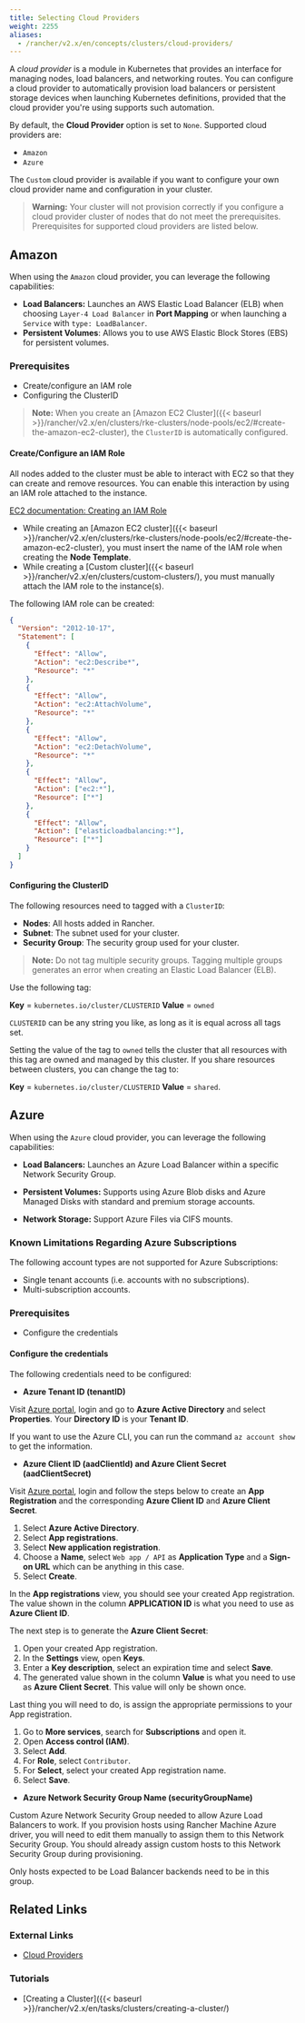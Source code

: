 ```yaml
---
title: Selecting Cloud Providers
weight: 2255
aliases:
  - /rancher/v2.x/en/concepts/clusters/cloud-providers/
---
```

A _cloud provider_ is a module in Kubernetes that provides an interface for managing nodes, load balancers, and networking routes. You can configure a cloud provider to automatically provision load balancers or persistent storage devices when launching Kubernetes definitions, provided that the cloud provider you're using supports such automation.

By default, the **Cloud Provider** option is set to `None`. Supported cloud providers are:

* `Amazon`
* `Azure`

The `Custom` cloud provider is available if you want to configure your own cloud provider name and configuration in your cluster.

> **Warning:** Your cluster will not provision correctly if you configure a cloud provider cluster of nodes that do not meet the prerequisites. Prerequisites for supported cloud providers are listed below.

## Amazon

When using the `Amazon` cloud provider, you can leverage the following capabilities:

- **Load Balancers:** Launches an AWS Elastic Load Balancer (ELB) when choosing `Layer-4 Load Balancer` in **Port Mapping** or when launching a `Service` with `type: LoadBalancer`.
- **Persistent Volumes**: Allows you to use AWS Elastic Block Stores (EBS) for persistent volumes.

### Prerequisites

- Create/configure an IAM role
- Configuring the ClusterID

> **Note:** When you create an [Amazon EC2 Cluster]({{< baseurl >}}/rancher/v2.x/en/clusters/rke-clusters/node-pools/ec2/#create-the-amazon-ec2-cluster), the `ClusterID` is automatically configured.

#### Create/Configure an IAM Role

All nodes added to the cluster must be able to interact with EC2 so that they can create and remove resources. You can enable this interaction by using an IAM role attached to the instance.

[EC2 documentation: Creating an IAM Role](https://docs.aws.amazon.com/AWSEC2/latest/UserGuide/iam-roles-for-amazon-ec2.html#create-iam-role)

- While creating an [Amazon EC2 cluster]({{< baseurl >}}/rancher/v2.x/en/clusters/rke-clusters/node-pools/ec2/#create-the-amazon-ec2-cluster), you must insert the name of the IAM role when creating the **Node Template**.
- While creating a [Custom cluster]({{< baseurl >}}/rancher/v2.x/en/clusters/custom-clusters/), you must  manually attach the IAM role to the instance(s).

The following IAM role can be created:

```json
{
  "Version": "2012-10-17",
  "Statement": [
    {
      "Effect": "Allow",
      "Action": "ec2:Describe*",
      "Resource": "*"
    },
    {
      "Effect": "Allow",
      "Action": "ec2:AttachVolume",
      "Resource": "*"
    },
    {
      "Effect": "Allow",
      "Action": "ec2:DetachVolume",
      "Resource": "*"
    },
    {
      "Effect": "Allow",
      "Action": ["ec2:*"],
      "Resource": ["*"]
    },
    {
      "Effect": "Allow",
      "Action": ["elasticloadbalancing:*"],
      "Resource": ["*"]
    }
  ]
}
```

#### Configuring the ClusterID

The following resources need to tagged with a `ClusterID`:

- **Nodes**: All hosts added in Rancher.
- **Subnet**: The subnet used for your cluster.
- **Security Group**: The security group used for your cluster.

>**Note:** Do not tag multiple security groups. Tagging multiple groups generates an error when creating an Elastic Load Balancer (ELB).

Use the following tag:

**Key** = `kubernetes.io/cluster/CLUSTERID` **Value** = `owned`

`CLUSTERID` can be any string you like, as long as it is equal across all tags set.

Setting the value of the tag to `owned` tells the cluster that all resources with this tag are owned and managed by this cluster. If you share resources between clusters, you can change the tag to:

**Key** = `kubernetes.io/cluster/CLUSTERID` **Value** = `shared`.

## Azure

When using the `Azure` cloud provider, you can leverage the following capabilities:

- **Load Balancers:** Launches an Azure Load Balancer within a specific Network Security Group.

- **Persistent Volumes:** Supports using Azure Blob disks and Azure Managed Disks with standard and premium storage accounts.

- **Network Storage:** Support Azure Files via CIFS mounts.

### Known Limitations Regarding Azure Subscriptions

The following account types are not supported for Azure Subscriptions:

- Single tenant accounts (i.e. accounts with no subscriptions).
- Multi-subscription accounts.

### Prerequisites

* Configure the credentials

#### Configure the credentials

The following credentials need to be configured:

* **Azure Tenant ID (tenantID)**

Visit [Azure portal](https://portal.azure.com), login and go to **Azure Active Directory** and select **Properties**. Your **Directory ID** is your **Tenant ID**.

If you want to use the Azure CLI, you can run the command `az account show` to get the information.

* **Azure Client ID (aadClientId) and Azure Client Secret (aadClientSecret)**

Visit [Azure portal](https://portal.azure.com), login and follow the steps below to create an **App Registration** and the corresponding **Azure Client ID** and **Azure Client Secret**.

1. Select **Azure Active Directory**.
1. Select **App registrations**.
1. Select **New application registration**.
1. Choose a **Name**, select `Web app / API` as **Application Type** and a **Sign-on URL** which can be anything in this case.
1. Select **Create**.

In the **App registrations** view, you should see your created App registration. The value shown in the column **APPLICATION ID** is what you need to use as **Azure Client ID**.

The next step is to generate the **Azure Client Secret**:

1. Open your created App registration.
1. In the **Settings** view, open **Keys**.
1. Enter a **Key description**, select an expiration time and select **Save**.
1. The generated value shown in the column **Value** is what you need to use as **Azure Client Secret**. This value will only be shown once.

Last thing you will need to do, is assign the appropriate permissions to your App registration.

1. Go to **More services**, search for **Subscriptions** and open it.
1. Open **Access control (IAM)**.
1. Select **Add**.
1. For **Role**, select `Contributor`.
1. For **Select**, select your created App registration name.
1. Select **Save**.


* **Azure Network Security Group Name (securityGroupName)**

Custom Azure Network Security Group needed to allow Azure Load Balancers to work. If you provision hosts using Rancher Machine Azure driver, you will need to edit them manually to assign them to this Network Security Group. You should already assign custom hosts to this Network Security Group during provisioning.

Only hosts expected to be Load Balancer backends need to be in this group.

## Related Links

### External Links

- [Cloud Providers](https://kubernetes.io/docs/concepts/cluster-administration/cloud-providers/)

### Tutorials

- [Creating a Cluster]({{< baseurl >}}/rancher/v2.x/en/tasks/clusters/creating-a-cluster/)
